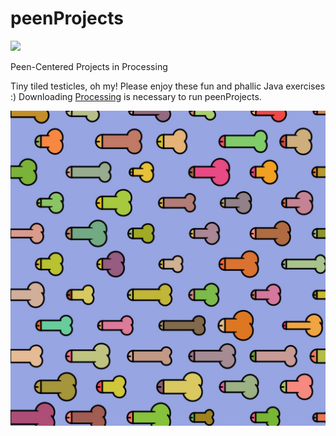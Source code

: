 # peenProjects

![](peenBounce/peenBounce.gif)

Peen-Centered Projects in Processing

Tiny tiled testicles, oh my! Please enjoy these fun and phallic Java exercises :)
Downloading [Processing](https://processing.org/) is necessary to run peenProjects.

![](peenGrid/peenGridExample.JPG)
